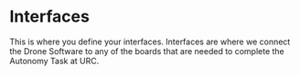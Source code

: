 # Interfaces
This is where you define your interfaces. Interfaces are where we
connect the Drone Software to any of the boards that are needed to
complete the Autonomy Task at URC.
